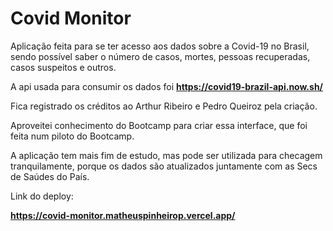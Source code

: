 # Covid Monitor

Aplicação feita para se ter acesso aos dados sobre a Covid-19 no Brasil, sendo possível saber o número de casos, mortes, pessoas recuperadas, casos suspeitos e outros.

A api usada para consumir os dados foi **https://covid19-brazil-api.now.sh/**

Fica registrado os créditos ao Arthur Ribeiro e Pedro Queiroz pela criação.

Aproveitei conhecimento do Bootcamp para criar essa interface, que foi feita num piloto do Bootcamp.

A aplicação tem mais fim de estudo, mas pode ser utilizada para checagem tranquilamente, porque os dados são atualizados juntamente com as Secs de Saúdes do País.

Link do deploy:

**https://covid-monitor.matheuspinheirop.vercel.app/**
